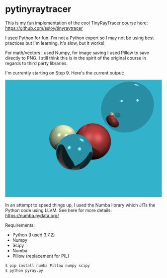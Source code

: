 # pytinyraytracer
This is my fun implementation of the cool TinyRayTracer course here: https://github.com/ssloy/tinyraytracer

I used Python for fun. I'm not a Python expert so I may not be using best practices but I'm learning. It's slow, but it works!

For math/vectors I used Numpy, for image saving I used Pillow to save directly to PNG. I still think this is in the spirit of the original course in regards to third party libraries.

I'm currently starting on Step 9. Here's the current output:

![Output](out.png)

In an attempt to speed things up, I used the Numba library which JITs the Python code using LLVM. See here for more details: https://numba.pydata.org/

Requirements:
* Python (I used 3.7.2)
* Numpy
* Scipy
* Numba
* Pillow (replacement for PIL)

```
$ pip install numba Pillow numpy scipy
$ python pyray.py
```
